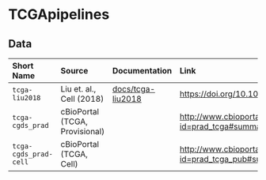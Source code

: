 
<!-- README.md is generated from README.Rmd. Please edit that file -->

# TCGApipelines

## Data

| Short Name            | Source                         | Documentation                          | Link                                                       |
| :-------------------- | :----------------------------- | :------------------------------------- | :--------------------------------------------------------- |
| `tcga-liu2018`        | Liu et. al., Cell (2018)       | [docs/tcga-liu2018](docs/tcga-liu2018) | <https://doi.org/10.1016/j.cell.2018.02.052>               |
| `tcga-cgds_prad`      | cBioPortal (TCGA, Provisional) |                                        | <http://www.cbioportal.org/study?id=prad_tcga#summary>     |
| `tcga-cgds_prad-cell` | cBioPortal (TCGA, Cell)        |                                        | <http://www.cbioportal.org/study?id=prad_tcga_pub#summary> |
